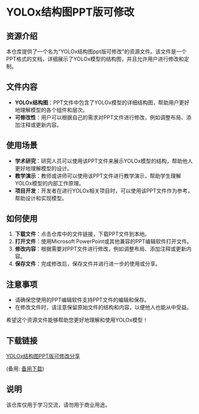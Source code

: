 # YOLOx结构图PPT版可修改

## 资源介绍

本仓库提供了一个名为“YOLOx结构图ppt版可修改”的资源文件。该文件是一个PPT格式的文档，详细展示了YOLOx模型的结构图，并且允许用户进行修改和定制。

## 文件内容

- **YOLOx结构图**：PPT文件中包含了YOLOx模型的详细结构图，帮助用户更好地理解模型的各个组件和层次。
- **可修改性**：用户可以根据自己的需求对PPT文件进行修改，例如调整布局、添加注释或更新内容。

## 使用场景

- **学术研究**：研究人员可以使用该PPT文件来展示YOLOx模型的结构，帮助他人更好地理解模型的设计。
- **教学演示**：教师或讲师可以使用该PPT文件进行教学演示，帮助学生理解YOLOx模型的内部工作原理。
- **项目开发**：开发者在进行YOLOx相关项目时，可以使用该PPT文件作为参考，帮助设计和实现模型。

## 如何使用

1. **下载文件**：点击仓库中的文件链接，下载PPT文件到本地。
2. **打开文件**：使用Microsoft PowerPoint或其他兼容的PPT编辑软件打开文件。
3. **修改内容**：根据需要对PPT文件进行修改，例如调整布局、添加注释或更新内容。
4. **保存文件**：完成修改后，保存文件并进行进一步的使用或分享。

## 注意事项

- 请确保您使用的PPT编辑软件支持PPT文件的编辑和保存。
- 在修改文件时，请注意保留原始文件的结构和内容，以便他人也能从中受益。

希望这个资源文件能够帮助您更好地理解和使用YOLOx模型！

## 下载链接
[YOLOx结构图PPT版可修改分享](https://pan.quark.cn/s/e23cded38371) 

(备用: [备用下载](https://pan.baidu.com/s/1aSrFMeWP8kxjATsHDIHiaA?pwd=1234))

## 说明

该仓库仅用于学习交流，请勿用于商业用途。
